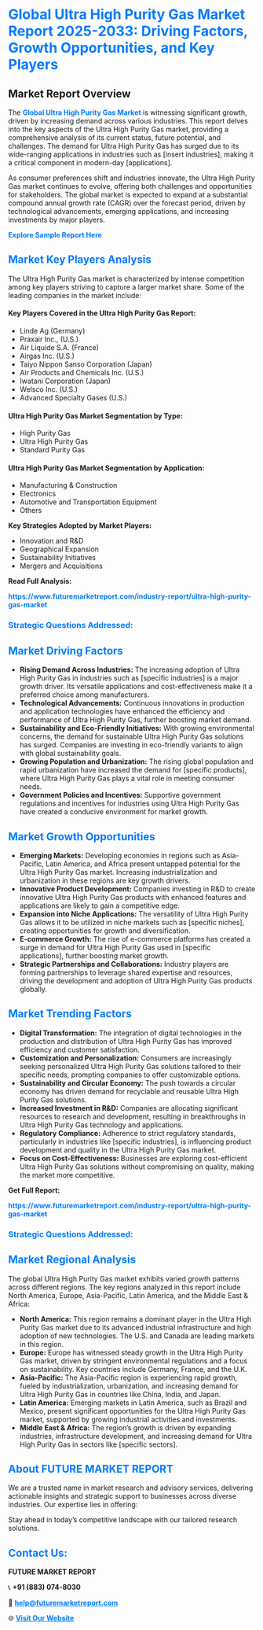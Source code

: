 <h1 style="color: #007BFF;">Global Ultra High Purity Gas Market Report 2025-2033: Driving Factors, Growth Opportunities, and Key Players</h1>

<section id="overview">
<h2>Market Report Overview</h2>
<p>The <a href="https://www.futuremarketreport.com/industry-report/ultra-high-purity-gas-market" style="color: #007BFF; text-decoration: none;"><strong>Global Ultra High Purity Gas Market</strong></a> is witnessing significant growth, driven by increasing demand across various industries. This report delves into the key aspects of the Ultra High Purity Gas market, providing a comprehensive analysis of its current status, future potential, and challenges. The demand for Ultra High Purity Gas has surged due to its wide-ranging applications in industries such as [insert industries], making it a critical component in modern-day [applications].</p>
<p>As consumer preferences shift and industries innovate, the Ultra High Purity Gas market continues to evolve, offering both challenges and opportunities for stakeholders. The global market is expected to expand at a substantial compound annual growth rate (CAGR) over the forecast period, driven by technological advancements, emerging applications, and increasing investments by major players.</p>
</section>

<section id="overview">
<p><a href="https://www.futuremarketreport.com/request-sample/reportId=37133" style="color: #007BFF; text-decoration: none;"><strong>Explore Sample Report Here</strong></a></p>
</section>

<section id="key-players">
<h2 style="color: #007BFF;">Market Key Players Analysis</h2>
<p>The Ultra High Purity Gas market is characterized by intense competition among key players striving to capture a larger market share. Some of the leading companies in the market include:</p>
<h4>Key Players Covered in the Ultra High Purity Gas Report:</h4>
<ul><li>Linde Ag (Germany)</li><li>Praxair Inc., (U.S.)</li><li>Air Liquide S.A. (France)</li><li>Airgas Inc. (U.S.)</li><li>Taiyo Nippon Sanso Corporation (Japan)</li><li>Air Products and Chemicals Inc. (U.S.)</li><li>Iwatani Corporation (Japan)</li><li>Welsco Inc. (U.S.)</li><li>Advanced Specialty Gases (U.S.)</li></ul>
<h4>Ultra High Purity Gas Market Segmentation by Type:</h4>
<ul><li>High Purity Gas</li><li>Ultra High Purity Gas</li><li>Standard Purity Gas</li></ul>

<h4>Ultra High Purity Gas Market Segmentation by Application:</h4>
<ul><li>Manufacturing &amp; Construction</li><li>Electronics</li><li>Automotive and Transportation Equipment</li><li>Others</li></ul>
<p><strong>Key Strategies Adopted by Market Players:</strong></p>
<ul>
<li>Innovation and R&D</li>
<li>Geographical Expansion</li>
<li>Sustainability Initiatives</li>
<li>Mergers and Acquisitions</li>
</ul>
</section>

<section>
<p><strong>Read Full Analysis: </strong></p><a href="https://www.futuremarketreport.com/industry-report/ultra-high-purity-gas-market" style="color: #007BFF; text-decoration: none;"><strong>https://www.futuremarketreport.com/industry-report/ultra-high-purity-gas-market</strong></a>
<h3 style="color: #007BFF;">Strategic Questions Addressed:</h3>
</section>

<section id="driving-factors">
<h2 style="color: #007BFF;">Market Driving Factors</h2>
<ul>
<li><strong>Rising Demand Across Industries:</strong> The increasing adoption of Ultra High Purity Gas in industries such as [specific industries] is a major growth driver. Its versatile applications and cost-effectiveness make it a preferred choice among manufacturers.</li>
<li><strong>Technological Advancements:</strong> Continuous innovations in production and application technologies have enhanced the efficiency and performance of Ultra High Purity Gas, further boosting market demand.</li>
<li><strong>Sustainability and Eco-Friendly Initiatives:</strong> With growing environmental concerns, the demand for sustainable Ultra High Purity Gas solutions has surged. Companies are investing in eco-friendly variants to align with global sustainability goals.</li>
<li><strong>Growing Population and Urbanization:</strong> The rising global population and rapid urbanization have increased the demand for [specific products], where Ultra High Purity Gas plays a vital role in meeting consumer needs.</li>
<li><strong>Government Policies and Incentives:</strong> Supportive government regulations and incentives for industries using Ultra High Purity Gas have created a conducive environment for market growth.</li>
</ul>
</section>

<section id="growth-opportunities">
<h2 style="color: #007BFF;">Market Growth Opportunities</h2>
<ul>
<li><strong>Emerging Markets:</strong> Developing economies in regions such as Asia-Pacific, Latin America, and Africa present untapped potential for the Ultra High Purity Gas market. Increasing industrialization and urbanization in these regions are key growth drivers.</li>
<li><strong>Innovative Product Development:</strong> Companies investing in R&D to create innovative Ultra High Purity Gas products with enhanced features and applications are likely to gain a competitive edge.</li>
<li><strong>Expansion into Niche Applications:</strong> The versatility of Ultra High Purity Gas allows it to be utilized in niche markets such as [specific niches], creating opportunities for growth and diversification.</li>
<li><strong>E-commerce Growth:</strong> The rise of e-commerce platforms has created a surge in demand for Ultra High Purity Gas used in [specific applications], further boosting market growth.</li>
<li><strong>Strategic Partnerships and Collaborations:</strong> Industry players are forming partnerships to leverage shared expertise and resources, driving the development and adoption of Ultra High Purity Gas products globally.</li>
</ul>
</section>

<section id="trending-factors">
<h2 style="color: #007BFF;">Market Trending Factors</h2>
<ul>
<li><strong>Digital Transformation:</strong> The integration of digital technologies in the production and distribution of Ultra High Purity Gas has improved efficiency and customer satisfaction.</li>
<li><strong>Customization and Personalization:</strong> Consumers are increasingly seeking personalized Ultra High Purity Gas solutions tailored to their specific needs, prompting companies to offer customizable options.</li>
<li><strong>Sustainability and Circular Economy:</strong> The push towards a circular economy has driven demand for recyclable and reusable Ultra High Purity Gas solutions.</li>
<li><strong>Increased Investment in R&D:</strong> Companies are allocating significant resources to research and development, resulting in breakthroughs in Ultra High Purity Gas technology and applications.</li>
<li><strong>Regulatory Compliance:</strong> Adherence to strict regulatory standards, particularly in industries like [specific industries], is influencing product development and quality in the Ultra High Purity Gas market.</li>
<li><strong>Focus on Cost-Effectiveness:</strong> Businesses are exploring cost-efficient Ultra High Purity Gas solutions without compromising on quality, making the market more competitive.</li>
</ul>
</section>

<section>
<p><strong>Get Full Report: </strong></p><a href="https://www.futuremarketreport.com/industry-report/ultra-high-purity-gas-market" style="color: #007BFF; text-decoration: none;"><strong>https://www.futuremarketreport.com/industry-report/ultra-high-purity-gas-market</strong></a>
<h3 style="color: #007BFF;">Strategic Questions Addressed:</h3>
</section>


<section id="regional-analysis">
<h2 style="color: #007BFF;">Market Regional Analysis</h2>
<p>The global Ultra High Purity Gas market exhibits varied growth patterns across different regions. The key regions analyzed in this report include North America, Europe, Asia-Pacific, Latin America, and the Middle East & Africa:</p>
<ul>
<li><strong>North America:</strong> This region remains a dominant player in the Ultra High Purity Gas market due to its advanced industrial infrastructure and high adoption of new technologies. The U.S. and Canada are leading markets in this region.</li>
<li><strong>Europe:</strong> Europe has witnessed steady growth in the Ultra High Purity Gas market, driven by stringent environmental regulations and a focus on sustainability. Key countries include Germany, France, and the U.K.</li>
<li><strong>Asia-Pacific:</strong> The Asia-Pacific region is experiencing rapid growth, fueled by industrialization, urbanization, and increasing demand for Ultra High Purity Gas in countries like China, India, and Japan.</li>
<li><strong>Latin America:</strong> Emerging markets in Latin America, such as Brazil and Mexico, present significant opportunities for the Ultra High Purity Gas market, supported by growing industrial activities and investments.</li>
<li><strong>Middle East & Africa:</strong> The region’s growth is driven by expanding industries, infrastructure development, and increasing demand for Ultra High Purity Gas in sectors like [specific sectors].</li>
</ul>
</section>

<footer>
<h2 style="color: #007BFF;">About FUTURE MARKET REPORT</h2>
<p>We are a trusted name in market research and advisory services, delivering actionable insights and strategic support to businesses across diverse industries. Our expertise lies in offering:</p>

<p>Stay ahead in today’s competitive landscape with our tailored research solutions.</p>

<h2 style="color: #007BFF;">Contact Us:</h2>
<p><strong>FUTURE MARKET REPORT</strong></p>
<p>📞 <strong>+91 (883) 074-8030</strong></p>
<p>📧 <strong><a href="mailto:help@futuremarketreport.com" style="color: #007BFF;">help@futuremarketreport.com</a></strong></p>
<p>🌐 <strong><a href="https://www.futuremarketreport.com/" style="color: #007BFF;">Visit Our Website</a></strong></p>
</footer>